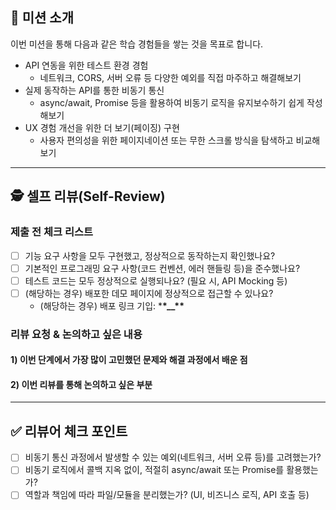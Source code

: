 ## 🎯 미션 소개

이번 미션을 통해 다음과 같은 학습 경험들을 쌓는 것을 목표로 합니다.

- API 연동을 위한 테스트 환경 경험
  - 네트워크, CORS, 서버 오류 등 다양한 예외를 직접 마주하고 해결해보기
- 실제 동작하는 API를 통한 비동기 통신
  - async/await, Promise 등을 활용하여 비동기 로직을 유지보수하기 쉽게 작성해보기
- UX 경험 개선을 위한 더 보기(페이징) 구현
  - 사용자 편의성을 위한 페이지네이션 또는 무한 스크롤 방식을 탐색하고 비교해보기

---

## 🕵️ 셀프 리뷰(Self-Review)

### 제출 전 체크 리스트

- [ ] 기능 요구 사항을 모두 구현했고, 정상적으로 동작하는지 확인했나요?
- [ ] 기본적인 프로그래밍 요구 사항(코드 컨벤션, 에러 핸들링 등)을 준수했나요?
- [ ] 테스트 코드는 모두 정상적으로 실행되나요? (필요 시, API Mocking 등)
- [ ] (해당하는 경우) 배포한 데모 페이지에 정상적으로 접근할 수 있나요?
  - (해당하는 경우) 배포 링크 기입: \***\*\_\_\*\***

### 리뷰 요청 & 논의하고 싶은 내용

#### 1) 이번 단계에서 가장 많이 고민했던 문제와 해결 과정에서 배운 점

#### 2) 이번 리뷰를 통해 논의하고 싶은 부분

---

## ✅ 리뷰어 체크 포인트

<!-- 리뷰어가 이 PR을 검토할 때 중점적으로 확인할 사항입니다.
코드의 완성도만이 아니라, 리뷰이가 구현 과정에서 어떤 고민과 결정을 하며 학습했는지도 함께 고려해 주세요. -->

- [ ] 비동기 통신 과정에서 발생할 수 있는 예외(네트워크, 서버 오류 등)를 고려했는가?
- [ ] 비동기 로직에서 콜백 지옥 없이, 적절히 async/await 또는 Promise를 활용했는가?
- [ ] 역할과 책임에 따라 파일/모듈을 분리했는가? (UI, 비즈니스 로직, API 호출 등)
